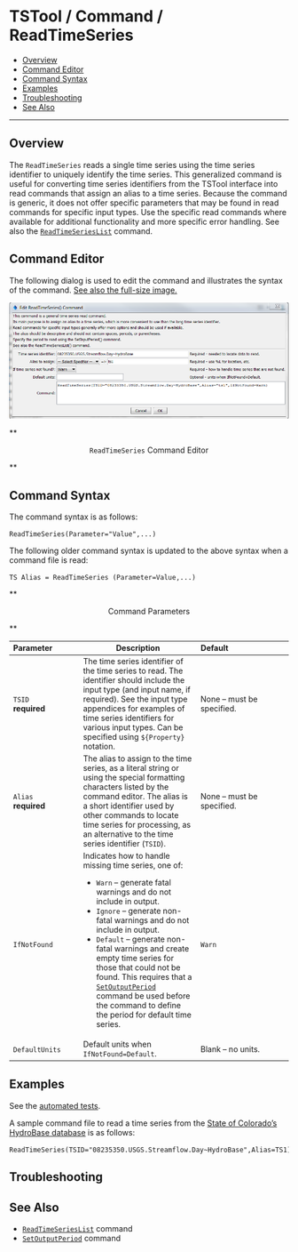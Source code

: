# TSTool / Command / ReadTimeSeries #

* [Overview](#overview)
* [Command Editor](#command-editor)
* [Command Syntax](#command-syntax)
* [Examples](#examples)
* [Troubleshooting](#troubleshooting)
* [See Also](#see-also)

-------------------------

## Overview ##

The `ReadTimeSeries` reads a single time series using the time series
identifier to uniquely identify the time series.
This generalized command is useful for converting time series identifiers from the
TSTool interface into read commands that assign an alias to a time series.
Because the command is generic, it does not offer specific parameters
that may be found in read commands for specific input types.
Use the specific read commands where available for additional
functionality and more specific error handling.
See also the [`ReadTimeSeriesList`](../ReadTimeSeriesList/ReadTimeSeriesList) command.

## Command Editor ##

The following dialog is used to edit the command and illustrates the syntax of the command.
<a href="../ReadTimeSeries.png">See also the full-size image.</a>

![ReadTimeSeries](ReadTimeSeries.png)

**<p style="text-align: center;">
`ReadTimeSeries` Command Editor
</p>**

## Command Syntax ##

The command syntax is as follows:

```text
ReadTimeSeries(Parameter="Value",...)
```
The following older command syntax is updated to the above syntax when a command file is read:

```
TS Alias = ReadTimeSeries (Parameter=Value,...)
```

**<p style="text-align: center;">
Command Parameters
</p>**

|**Parameter**&nbsp;&nbsp;&nbsp;&nbsp;&nbsp;&nbsp;&nbsp;&nbsp;&nbsp;&nbsp;&nbsp;|**Description**|**Default**&nbsp;&nbsp;&nbsp;&nbsp;&nbsp;&nbsp;&nbsp;&nbsp;&nbsp;&nbsp;&nbsp;&nbsp;&nbsp;&nbsp;&nbsp;&nbsp;&nbsp;&nbsp;&nbsp;&nbsp;&nbsp;&nbsp;&nbsp;&nbsp;&nbsp;&nbsp;&nbsp;|
|--------------|-----------------|-----------------|
|`TSID`<br>**required**|The time series identifier of the time series to read.  The identifier should include the input type (and input name, if required).  See the input type appendices for examples of time series identifiers for various input types.  Can be specified using `${Property}` notation.|None – must be specified.|
|`Alias`<br>**required**|The alias to assign to the time series, as a literal string or using the special formatting characters listed by the command editor.  The alias is a short identifier used by other commands to locate time series for processing, as an alternative to the time series identifier (`TSID`).|None – must be specified.|
|`IfNotFound`|Indicates how to handle missing time series, one of:<ul><li>`Warn` – generate fatal warnings and do not include in output.</li><li>`Ignore` – generate non-fatal warnings and do not include in output.</li><li>`Default` – generate non-fatal warnings and create empty time series for those that could not be found.  This requires that a [`SetOutputPeriod`](../SetOutputPeriod/SetOutputPeriod) command be used before the command to define the period for default time series.|`Warn`|
|`DefaultUnits`|Default units when `IfNotFound=Default`.|Blank – no units.|

## Examples ##

See the [automated tests](https://github.com/OpenWaterFoundation/cdss-app-tstool-test/tree/master/test/regression/commands/general/ReadTimeSeries).

A sample command file to read a time series from the [State of Colorado’s HydroBase database](../../datastore-ref/CO-HydroBase/CO-HydroBase)
is as follows:

```text
ReadTimeSeries(TSID="08235350.USGS.Streamflow.Day~HydroBase",Alias=TS1)
```

## Troubleshooting ##

## See Also ##

* [`ReadTimeSeriesList`](../ReadTimeSeriesList/ReadTimeSeriesList) command
* [`SetOutputPeriod`](../SetOutputPeriod/SetOutputPeriod) command
